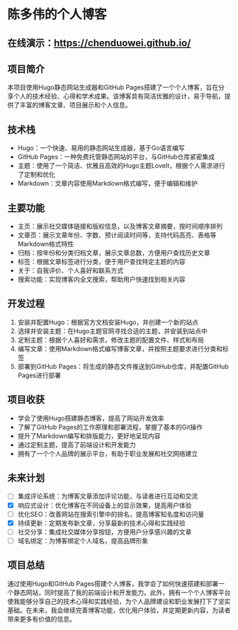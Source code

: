 # 陈多伟的个人博客

## 在线演示：https://chenduowei.github.io/

## 项目简介

本项目使用Hugo静态网站生成器和GitHub Pages搭建了一个个人博客，旨在分享个人的技术经验、心得和学术成果。该博客具有简洁优雅的设计，易于导航，提供了丰富的博客文章、项目展示和个人信息。

## 技术栈

- Hugo：一个快速、易用的静态网站生成器，基于Go语言编写
- GitHub Pages：一种免费托管静态网站的平台，与GitHub仓库紧密集成
- 主题：使用了一个简洁、优雅且高效的Hugo主题LoveIt，根据个人需求进行了定制和优化
- Markdown：文章内容使用Markdown格式编写，便于编辑和维护

## 主要功能

- 主页：展示社交媒体链接和版权信息，以及博客文章摘要，按时间顺序排列
- 文章页：展示文章年份、字数、预计阅读时间等，支持代码高亮、表格等Markdown格式特性
- 归档：按年份和分类归档文章，展示文章总数，方便用户查找历史文章
- 标签：根据文章标签进行分类，便于用户查找特定主题的内容
- 关于：自我评价、个人喜好和联系方式
- 搜索功能：实现博客内全文搜索，帮助用户快速找到相关内容

## 开发过程

1. 安装并配置Hugo：根据官方文档安装Hugo，并创建一个新的站点
2. 选择并安装主题：在Hugo主题官网寻找合适的主题，并安装到站点中
3. 定制主题：根据个人喜好和需求，修改主题的配置文件、样式和布局
4. 编写文章：使用Markdown格式编写博客文章，并按照主题要求进行分类和标签
5. 部署到GitHub Pages：将生成的静态文件推送到GitHub仓库，并配置GitHub Pages进行部署

## 项目收获

- 学会了使用Hugo搭建静态博客，提高了网站开发效率
- 了解了GitHub Pages的工作原理和部署流程，掌握了基本的Git操作
- 提升了Markdown编写和排版能力，更好地呈现内容
- 通过定制主题，提高了前端设计和开发能力
- 拥有了一个个人品牌的展示平台，有助于职业发展和社交网络建立

## 未来计划

- [ ] 集成评论系统：为博客文章添加评论功能，与读者进行互动和交流
- [x] 响应式设计：优化博客在不同设备上的显示效果，提高用户体验
- [ ] 优化SEO：改善网站在搜索引擎中的排名，提高博客知名度和访问量
- [x] 持续更新：定期发布新文章，分享最新的技术心得和实践经验
- [ ] 社交分享：集成社交媒体分享按钮，方便用户分享感兴趣的文章
- [ ] 域名绑定：为博客绑定个人域名，提高品牌形象

## 项目总结

通过使用Hugo和GitHub Pages搭建个人博客，我学会了如何快速搭建和部署一个静态网站，同时提高了我的前端设计和开发能力。此外，拥有一个个人博客平台使我能够分享自己的技术心得和实践经验，为个人品牌建设和职业发展打下了坚实基础。在未来，我会继续完善博客功能，优化用户体验，并定期更新内容，为读者带来更多有价值的信息。
